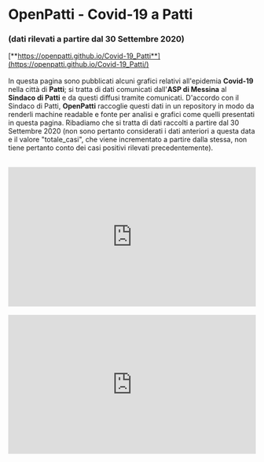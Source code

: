 # OpenPatti - Covid-19 a Patti
### (dati rilevati a partire dal 30 Settembre 2020)
[**https://openpatti.github.io/Covid-19_Patti**](https://openpatti.github.io/Covid-19_Patti/)<br/><br/>
In questa pagina sono pubblicati alcuni grafici relativi all'epidemia **Covid-19** nella città di **Patti**; si tratta di dati comunicati dall'**ASP di Messina** al **Sindaco di Patti** e da questi diffusi tramite comunicati. D'accordo con il Sindaco di Patti, **OpenPatti** raccoglie questi dati in un repository in modo da renderli machine readable e fonte per analisi e grafici come quelli presentati in questa pagina. Ribadiamo che si tratta di dati raccolti a partire dal 30 Settembre 2020 (non sono pertanto considerati i dati anteriori a questa data e il valore "totale_casi", che viene incrementato a partire dalla stessa, non tiene pertanto conto dei casi positivi rilevati precedentemente).<br/><br/>

<!-- parametri principali -->
<div style="position: relative; overflow: hidden; width: 100%; padding-top: 56.25%;" >
<iframe src="https://datastudio.google.com/embed/reporting/7e6eb73c-2e7c-4f20-84da-fbe9fbeb38f9/page/SA0mB" frameborder="0" scrolling="no" style="position: absolute; top: 0; left: 0; bottom: 0; right: 0; width: 100%; height: 100%;" allowfullscreen></iframe>
</div>

<br/>
<!-- suddivisione positivi -->
<div style="position: relative; overflow: hidden; width: 100%; padding-top: 56.25%;" >
<iframe src="https://datastudio.google.com/reporting/e07c2bf6-14d1-4e6b-8cfa-e276886769df/page/SA0mB" frameborder="0" scrolling="no" style="position: absolute; top: 0; left: 0; bottom: 0; right: 0; width: 100%; height: 100%;" allowfullscreen></iframe>
</div>

